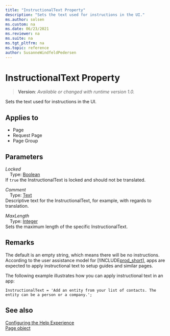 ```yaml
---
title: "InstructionalText Property"
description: "Sets the text used for instructions in the UI."
ms.author: solsen
ms.custom: na
ms.date: 06/23/2021
ms.reviewer: na
ms.suite: na
ms.tgt_pltfrm: na
ms.topic: reference
author: SusanneWindfeldPedersen
---
```

[//]: # (START>DO_NOT_EDIT)
[//]: # (IMPORTANT:Do not edit any of the content between here and the END>DO_NOT_EDIT.)
[//]: # (Any modifications should be made in the .xml files in the ModernDev repo.)
# InstructionalText Property
> **Version**: _Available or changed with runtime version 1.0._

Sets the text used for instructions in the UI.

## Applies to
-   Page
-   Request Page
-   Page Group

[//]: # (IMPORTANT: END>DO_NOT_EDIT)

## Parameters

*Locked*  
&emsp;Type: [Boolean](../methods-auto/boolean/boolean-data-type.md)  
If `true` the InstructionalText is locked and should not be translated.  

*Comment*  
&emsp;Type: [Text](../methods-auto/text/text-data-type.md)  
Descriptive text for the InstructionalText, for example, with regards to translation.

*MaxLength*  
&emsp;Type: [Integer](../methods-auto/integer/integer-data-type.md)  
Sets the maximum length of the specific InstructionalText.

## Remarks

The default is an empty string, which means there will be no instructions. According to the user assistance model for [!INCLUDE[prod_short](../includes/prod_short.md)], apps are expected to apply instructional text to setup guides and similar pages.  

The following example illustrates how you can apply instructional text in an app:  

```AL
InstructionalText = 'Add an entity from your list of contacts. The entity can be a person or a company.';
```

## See also

[Configuring the Help Experience](../../deployment/configure-help.md)  
[Page object](../devenv-page-object.md)  
